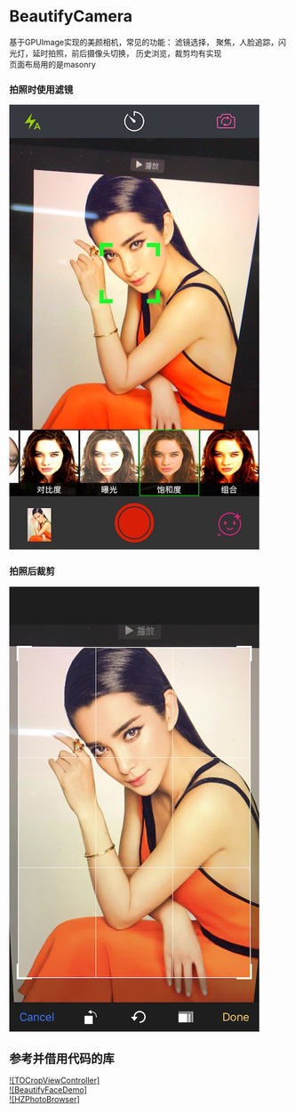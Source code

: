 # BeautifyCamera
基于GPUImage实现的美颜相机，常见的功能： 滤镜选择， 聚焦，人脸追踪，闪光灯，延时拍照，前后摄像头切换， 历史浏览，裁剪均有实现
<br>页面布局用的是masonry

### 拍照时使用滤镜
![](https://github.com/iskyfei/Raw/blob/master/bfCamera/bfCamera1.jpg)  <br> 
### 拍照后裁剪
![](https://github.com/iskyfei/Raw/blob/master/bfCamera/bfCamera2.jpg)  <br> 


## 参考并借用代码的库 
[![TOCropViewController]](https://github.com/TimOliver/TOCropViewController) <br> 
[![BeautifyFaceDemo]](https://github.com/Guikunzhi/BeautifyFaceDemo) <br> 
[![HZPhotoBrowser]](https://github.com/chennyhuang/HZPhotoBrowser)<br> 
